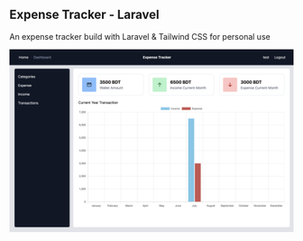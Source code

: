 ## Expense Tracker - Laravel

An expense tracker build with Laravel & Tailwind CSS for personal use

![Alt text](image.png)
